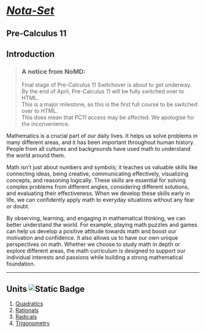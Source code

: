 # [***Nota-Set***](index.md)
## <i class="fa-solid fa-circle-xmark"></i> Pre-Calculus 11
## **Introduction**

> ### A notice from NoMD:
> Final stage of Pre-Calculus 11 Switchover is about to get underway.\
> By the end of April, Pre-Calculus 11 will be fully switched over to HTML.\
> This is a major milestone, as this is the first full course to be switched over to HTML. \
> This does mean that PC11 access may be affected. We apologise for the inconvenience.

Mathematics is a crucial part of our daily lives. It helps us solve problems in many different areas, and it has been important throughout human history. People from all cultures and backgrounds have used math to understand the world around them.

Math isn't just about numbers and symbols; it teaches us valuable skills like connecting ideas, being creative, communicating effectively, visualizing concepts, and reasoning logically. These skills are essential for solving complex problems from different angles, considering different solutions, and evaluating their effectiveness. When we develop these skills early in life, we can confidently apply math to everyday situations without any fear or doubt.

By observing, learning, and engaging in mathematical thinking, we can better understand the world. For example, playing math puzzles and games can help us develop a positive attitude towards math and boost our motivation and confidence. It also allows us to have our own unique perspectives on math. Whether we choose to study math in depth or explore different areas, the math curriculum is designed to support our individual interests and passions while building a strong mathematical foundation.

---

## **Units** ![Static Badge](https://img.shields.io/badge/NoMD_ZM_Compliance-Compliant-green?logo=adguard)

1. [<i class="fa-solid fa-superscript"></i> Quadratics](quad.html)
2. [<i class="fa-solid fa-divide"></i> Rationals](ratio.html)
3. [<i class="fa-solid fa-square-root-variable"></i> Radicals](radi.html)
4. [<i class="fa-solid fa-calculator"></i> Trigonometry](trig.html)

<link rel="stylesheet" href="https://cdnjs.cloudflare.com/ajax/libs/font-awesome/6.3.0/css/all.min.css">
